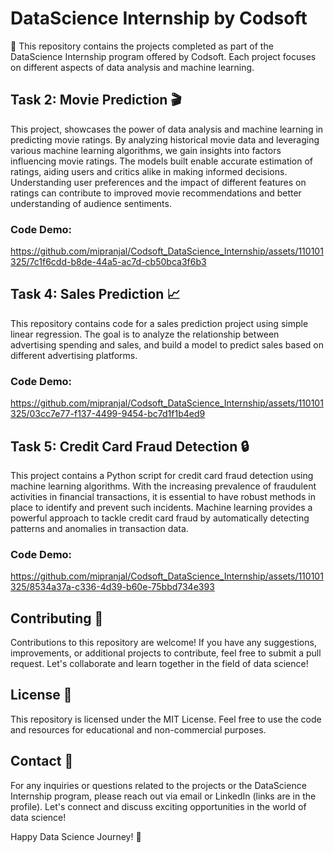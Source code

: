# DataScience Internship by Codsoft

🎯 This repository contains the projects completed as part of the DataScience Internship program offered by Codsoft. Each project focuses on different aspects of data analysis and machine learning.

## Task 2: Movie Prediction 🎬

This project, showcases the power of data analysis and machine learning in predicting movie ratings. By analyzing historical movie data and leveraging various machine learning algorithms, we gain insights into factors influencing movie ratings. The models built enable accurate estimation of ratings, aiding users and critics alike in making informed decisions. Understanding user preferences and the impact of different features on ratings can contribute to improved movie recommendations and better understanding of audience sentiments.

### Code Demo: 

https://github.com/mipranjal/Codsoft_DataScience_Internship/assets/110101325/7c1f6cdd-b8de-44a5-ac7d-cb50bca3f6b3



## Task 4: Sales Prediction 📈

This repository contains code for a sales prediction project using simple linear regression. The goal is to analyze the relationship between advertising spending and sales, and build a model to predict sales based on different advertising platforms.

### Code Demo: 

https://github.com/mipranjal/Codsoft_DataScience_Internship/assets/110101325/03cc7e77-f137-4499-9454-bc7d1f1b4ed9


## Task 5: Credit Card Fraud Detection 🔒

This project contains a Python script for credit card fraud detection using machine learning algorithms. With the increasing prevalence of fraudulent activities in financial transactions, it is essential to have robust methods in place to identify and prevent such incidents. Machine learning provides a powerful approach to tackle credit card fraud by automatically detecting patterns and anomalies in transaction data.

### Code Demo: 

https://github.com/mipranjal/Codsoft_DataScience_Internship/assets/110101325/8534a37a-c336-4d39-b60e-75bbd734e393


## Contributing 🤝

Contributions to this repository are welcome! If you have any suggestions, improvements, or additional projects to contribute, feel free to submit a pull request. Let's collaborate and learn together in the field of data science!

## License 📄

This repository is licensed under the MIT License. Feel free to use the code and resources for educational and non-commercial purposes.

## Contact 📧

For any inquiries or questions related to the projects or the DataScience Internship program, please reach out via email or LinkedIn (links are in the profile). Let's connect and discuss exciting opportunities in the world of data science!

Happy Data Science Journey! 🚀

